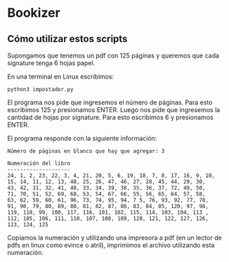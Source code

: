 # Bookizer

## Cómo utilizar estos scripts

Supongamos que tenemos un pdf con 125 páginas y queremos que cada
signature tenga 6 hojas papel.

En una terminal en Linux escribimos:

    python3 impostador.py

El programa nos pide que ingresemos el número de páginas. Para esto
escribimos 125 y presionamos ENTER. Luego nos pide que ingresemos la
cantidad de hojas por signature. Para esto escribimos 6 y presionamos
ENTER.

El programa responde con la siguiente información:

    Número de páginas en blanco que hay que agregar: 3

    Numeración del libro
    --------------------
    24, 1, 2, 23, 22, 3, 4, 21, 20, 5, 6, 19, 18, 7, 8, 17, 16, 9, 10,
    15, 14, 11, 12, 13, 48, 25, 26, 47, 46, 27, 28, 45, 44, 29, 30,
    43, 42, 31, 32, 41, 40, 33, 34, 39, 38, 35, 36, 37, 72, 49, 50,
    71, 70, 51, 52, 69, 68, 53, 54, 67, 66, 55, 56, 65, 64, 57, 58,
    63, 62, 59, 60, 61, 96, 73, 74, 95, 94, 7 5, 76, 93, 92, 77, 78,
    91, 90, 79, 80, 89, 88, 81, 82, 87, 86, 83, 84, 85, 120, 97, 98,
    119, 118, 99, 100, 117, 116, 101, 102, 115, 114, 103, 104, 113 ,
    112, 105, 106, 111, 110, 107, 108, 109, 128, 121, 122, 127, 126,
    123, 124, 125

Copiamos la numeración y utilizando una impresora a pdf (en un lector
de pdfs en linux como evince o atril), imprimimos el archivo
utilizando esta numeración.

